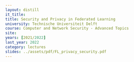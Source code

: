 ```yaml
---
layout: distill
it_title:
title: Security and Privacy in Federated Learning
university: Technische Universiteit Delft
course: Computer and Network Security - Advanced Topics
site:
years: [2021/2022]
last_year: 2022
category: lectures
slides: ../assets/pdf/FL_privacy_security.pdf
---
```


